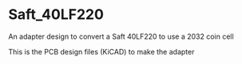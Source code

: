 # Saft_40LF220

An adapter design to convert a Saft 40LF220 to use a 2032 coin cell

This is the PCB design files (KiCAD) to make the adapter
